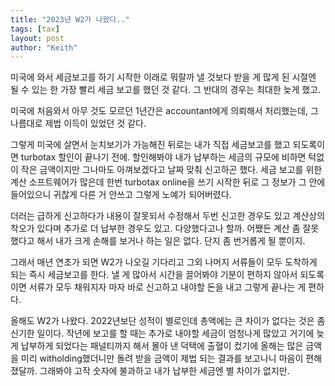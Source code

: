 ```yaml
---
title: "2023년 W2가 나왔다.."
tags: [tax]
layout: post
author: "Keith"
---
```


미국에 와서 세금보고를 하기 시작한 이래로 뭐랄까 낼 것보다 받을 게 많게 된 시절엔 될 수 있는 한 가장 빨리 세금 보고를 했던 것 같다. 그 반대의 경우는 최대한 늦게 했고. 

미국에 처음와서 아무 것도 모르던 1년간은 accountant에게 의뢰해서 처리했는데, 그 나름대로 제법 이득이 있었던 것 같다. 

그렇게 미국에 살면서 눈치보기가 가능해진 뒤로는 내가 직접 세금보고를 했고 되도록이면 turbotax 할인이 끝나기 전에. 할인해봐야 내가 납부하는 세금의 규모에 비하면 턱없이 작은 금액이지만 그나마도 아껴보겠다고 날짜 맞춰 신고하곤 했다. 세금 보고를 위한 계산 소프트웨어가 많은데 한번 turbotax online을 쓰기 시작한 뒤로 그 정보가 그 안에 들어있으니 귀찮게 다른 거 안쓰고 그렇게 노예가 되어버렸다.

더러는 급하게 신고하다가 내용이 잘못되서 수정해서 두번 신고한 경우도 있고 계산상의 착오가 있다며 추가로 더 납부한 경우도 있고. 다양했다고나 할까. 어쨌든 계산 좀 잘못했다고 해서 내가 크게 손해를 보거나 하는 일은 없다. 단지 좀 번거롭게 될 뿐이지.

그래서 매년 연초가 되면 W2가 나오길 기다리고 그외 나머지 서류들이 모두 도착하게 되는 즉시 세금보고를 한다. 낼 게 많아서 시간을 끌어봐야 기분이 편하지 않아서 되도록이면 서류가 모두 채워지자 마자 바로 신고하고 내야할 돈을 내고 그렇게 끝나는 게 편하다. 

올해도 W2가 나왔다. 2022년보단 성적이 별로인데 총액에는 큰 차이가 없다는 것은 좀 신기한 일이다. 작년에 보고를 할 때는 추가로 내야할 세금이 엄청나게 많았고 거기에 늦게 납부하게 되었다는 패널티까지 해서 몰아 낸 덕택에 출혈이 컸기에 올해는 많은 금액을 미리 witholding했더니만 돌려 받을 금액이 제법 되는 결과를 보고나니 마음이 편해졌달까. 그래봐야 고작 숫자에 불과하고 내가 납부한 세금엔 별 차이가 없지만.
